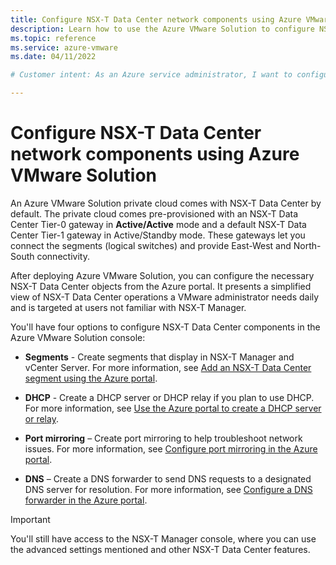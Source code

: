 ```yaml
---
title: Configure NSX-T Data Center network components using Azure VMware Solution 
description: Learn how to use the Azure VMware Solution to configure NSX-T Data Center network segments.
ms.topic: reference
ms.service: azure-vmware
ms.date: 04/11/2022

# Customer intent: As an Azure service administrator, I want to configure NSX-T Data Center network components using a simplified view of NSX-T Data Center operations a VMware administrator needs daily. The simplified view is targeted at users unfamiliar with NSX-T Manager.

---
```


# Configure NSX-T Data Center network components using Azure VMware Solution

An Azure VMware Solution private cloud comes with NSX-T Data Center by default. The private cloud comes pre-provisioned with an NSX-T Data Center Tier-0 gateway in **Active/Active** mode and a default NSX-T Data Center Tier-1 gateway in Active/Standby mode.  These gateways let you connect the segments (logical switches) and provide East-West and North-South connectivity. 

After deploying Azure VMware Solution, you can configure the necessary NSX-T Data Center objects from the Azure portal.  It presents a simplified view of NSX-T Data Center operations a VMware administrator needs daily and is targeted at users not familiar with NSX-T Manager.  

You'll have four options to configure NSX-T Data Center components in the Azure VMware Solution console:

- **Segments** - Create segments that display in NSX-T Manager and vCenter Server. For more information, see [Add an NSX-T Data Center segment using the Azure portal](tutorial-nsx-t-network-segment.md#use-azure-portal-to-add-an-nsx-t-segment).

- **DHCP** - Create a DHCP server or DHCP relay if you plan to use DHCP.  For more information, see [Use the Azure portal to create a DHCP server or relay](configure-dhcp-azure-vmware-solution.md#use-the-azure-portal-to-create-a-dhcp-server-or-relay).

- **Port mirroring** – Create port mirroring to help troubleshoot network issues. For more information, see [Configure port mirroring in the Azure portal](configure-port-mirroring-azure-vmware-solution.md).

- **DNS** – Create a DNS forwarder to send DNS requests to a designated DNS server for resolution.  For more information, see [Configure a DNS forwarder in the Azure portal](configure-dns-azure-vmware-solution.md).

>[!IMPORTANT]
>You'll still have access to the NSX-T Manager console, where you can use the advanced settings mentioned and other NSX-T Data Center features. 

